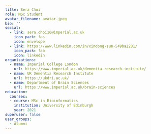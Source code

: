 ```yaml
---
title: Sera Choi
role: MSc Student
avatar_filename: avatar.jpeg
bio: ''
social:
  - link: sera.choi16@imperial.ac.uk
    icon_pack: fas
    icon: envelope
  - link: https://www.linkedin.com/in/xindong-sun-549ba2201/
    icon_pack: fab
    icon: linkedin
organizations:
  - name: Imperial College London
    url: https://www.imperial.ac.uk/dementia-research-institute/
  - name: UK Dementia Research Institute
    url: https://ukdri.ac.uk/
  - name: Department of Brain Sciences
    url: https://www.imperial.ac.uk/brain-sciences
education:
  courses:
  - course: MSc in Bioinformatics
    institution: University of Edinburgh
    year: 2021
superuser: false
user_groups:
  - Alumni
---
```



